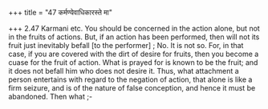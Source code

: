 +++
title = "47 कर्मण्येवाधिकारस्ते मा"

+++
2.47 Karmani etc. You should be concerned in the action alone, but not
in the fruits of actions. But, if an action has been performed, then
will not its fruit just inevitably befall \[to the performer\] ; No. It
is not so. For, in that case, if you are covered with the dirt of desire
for fruits, then you become a cuase for the fruit of action. What is
prayed for is known to be the fruit; and it does not befall him who does
not desire it. Thus, what attachment a person entertains with regard to
the negation of action, that alone is like a firm seizure, and is of the
nature of false conception, and hence it must be abandoned. Then what ;-
